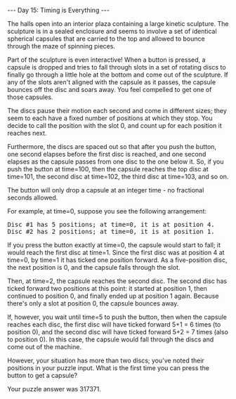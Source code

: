 --- Day 15: Timing is Everything ---

The halls open into an interior plaza containing a large kinetic sculpture. The sculpture is in a sealed enclosure and seems to 
involve a set of identical spherical capsules that are carried to the top and allowed to bounce through the maze of spinning pieces.

Part of the sculpture is even interactive! When a button is pressed, a capsule is dropped and tries to fall through slots in a set 
of rotating discs to finally go through a little hole at the bottom and come out of the sculpture. If any of the slots aren't 
aligned with the capsule as it passes, the capsule bounces off the disc and soars away. You feel compelled to get one of those 
capsules.

The discs pause their motion each second and come in different sizes; they seem to each have a fixed number of positions at which 
they stop. You decide to call the position with the slot 0, and count up for each position it reaches next.

Furthermore, the discs are spaced out so that after you push the button, one second elapses before the first disc is reached, and 
one second elapses as the capsule passes from one disc to the one below it. So, if you push the button at time=100, then the 
capsule reaches the top disc at time=101, the second disc at time=102, the third disc at time=103, and so on.

The button will only drop a capsule at an integer time - no fractional seconds allowed.

For example, at time=0, suppose you see the following arrangement:
<pre>
Disc #1 has 5 positions; at time=0, it is at position 4.
Disc #2 has 2 positions; at time=0, it is at position 1.
</pre>
If you press the button exactly at time=0, the capsule would start to fall; it would reach the first disc at time=1. Since the 
first disc was at position 4 at time=0, by time=1 it has ticked one position forward. As a five-position disc, the next position 
is 0, and the capsule falls through the slot.

Then, at time=2, the capsule reaches the second disc. The second disc has ticked forward two positions at this point: it started at 
position 1, then continued to position 0, and finally ended up at position 1 again. Because there's only a slot at position 0, the 
capsule bounces away.

If, however, you wait until time=5 to push the button, then when the capsule reaches each disc, the first disc will have ticked 
forward 5+1 = 6 times (to position 0), and the second disc will have ticked forward 5+2 = 7 times (also to position 0). In this 
case, the capsule would fall through the discs and come out of the machine.

However, your situation has more than two discs; you've noted their positions in your puzzle input. What is the first time you can 
press the button to get a capsule?

Your puzzle answer was 317371.
